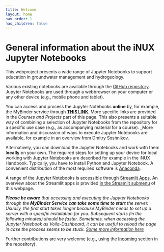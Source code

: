 ```yaml
---
title: Welcome
layout: home
nav_order: 1
has_children: false
---
```


# General information about the iNUX Jupyter Notebooks

This webproject presents a wide range of Jupyter Notebooks to support education in groundwater management and hydrogeology.

Various existing notebooks are available through the [GitHub repository](https://github.com/gw-inux/Jupyter-Notebooks/). Jupyter Notebooks are used through a webbrowser on your computer or any other device (e.g., mobile phone and tablet).

You can access and process the Jupyter Notebooks **online** by, for example, the MyBinder service through [**THIS LINK**](https://mybinder.org/v2/gh/gw-inux/Jupyter-Notebooks/HEAD?urlpath=tree). More specific links are provided in the _Courses and Projects_ part of this page. This also presents a suitable way of combining a selection of Jupyter Notebooks from the repository for a specific use case (e.g., as accompanying material for a course). _More information and discussion of ways to execute Jupyter Notebooks are available, for example in an [overview from Dmitry Soshnikov](https://soshnikov.com/education/how-to-execute-notebooks-from-github/).

Alternatively, you can download the Jupyter Notebooks and work with them **locally** on your own. The required steps for setting up your device for local working with Jupyter Notebooks are described for example in the iNUX Handbook. Typically, you have to install Python and Jupyter Notebook. A convenient distribution of the most required software is [Anaconda](https://www.anaconda.com/).

A range of the Jupyter Notebooks is accessible through [Streamlit Apps](https://share.streamlit.io/user/thoreimann). An overview about the Streamlit apps is provided [in the Streamlit submenu](https://gw-inux.github.io/Jupyter-Notebooks/Streamlit.html) of this webpage.

_**Please be aware** that accessing and executing the Jupyter Notebooks through the **MyBinder Service can take some time to start** the server. Usually, the first start takes longer because MyBinder needs to set up a server with a specific installation for you. Subsequent starts (in the following minutes) should be faster. Sometimes, when accessing the Jupyter Notebook as Voila-Dashboard, it can be useful to reload the page in case the process seems to be stuck. [Some more information here](https://discourse.jupyter.org/t/how-to-reduce-mybinder-org-repository-startup-time/4956)_ 

Further contributions are very welcome (e.g., using the [Incoming](https://github.com/gw-inux/Jupyter-Notebooks/tree/main/99%20INCOMING) section in the repository).
